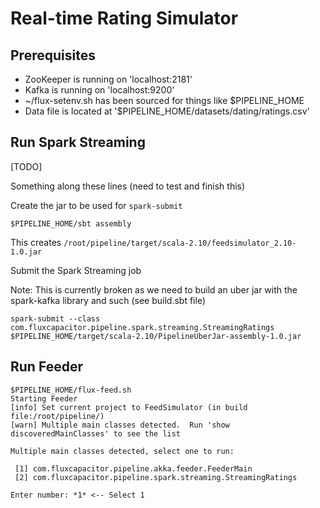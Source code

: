 # Real-time Rating Simulator

## Prerequisites
* ZooKeeper is running on 'localhost:2181'
* Kafka is running on 'localhost:9200' 
* ~/flux-setenv.sh has been sourced for things like $PIPELINE_HOME
* Data file is located at '$PIPELINE_HOME/datasets/dating/ratings.csv' 

## Run Spark Streaming
[TODO]

Something along these lines (need to test and finish this)

Create the jar to be used for `spark-submit`

```
$PIPELINE_HOME/sbt assembly
```
This creates `/root/pipeline/target/scala-2.10/feedsimulator_2.10-1.0.jar`

Submit the Spark Streaming job

Note:  This is currently broken as we need to build an uber jar with the spark-kafka library and such (see build.sbt file)
```
spark-submit --class com.fluxcapacitor.pipeline.spark.streaming.StreamingRatings $PIPELINE_HOME/target/scala-2.10/PipelineUberJar-assembly-1.0.jar
```

## Run Feeder
```
$PIPELINE_HOME/flux-feed.sh
Starting Feeder
[info] Set current project to FeedSimulator (in build file:/root/pipeline/)
[warn] Multiple main classes detected.  Run 'show discoveredMainClasses' to see the list

Multiple main classes detected, select one to run:

 [1] com.fluxcapacitor.pipeline.akka.feeder.FeederMain
 [2] com.fluxcapacitor.pipeline.spark.streaming.StreamingRatings

Enter number: *1* <-- Select 1
```